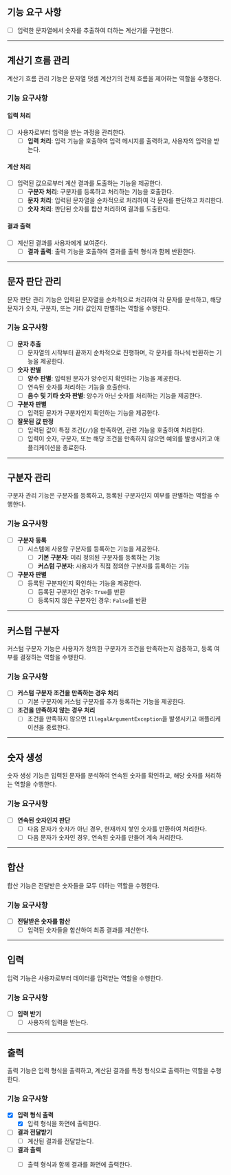 ## 기능 요구 사항
- [ ] 입력한 문자열에서 숫자를 추출하여 더하는 계산기를 구현한다.

---

## 계산기 흐름 관리

계산기 흐름 관리 기능은 문자열 덧셈 계산기의 전체 흐름을 제어하는 역할을 수행한다.

### 기능 요구사항

#### 입력 처리
- [ ] 사용자로부터 입력을 받는 과정을 관리한다.
  - [ ] **입력 처리**: 입력 기능을 호출하여 입력 메시지를 출력하고, 사용자의 입력을 받는다.

#### 계산 처리
- [ ] 입력된 값으로부터 계산 결과를 도출하는 기능을 제공한다.
  - [ ] **구분자 처리**: 구분자를 등록하고 처리하는 기능을 호출한다.
  - [ ] **문자 처리**: 입력된 문자열을 순차적으로 처리하여 각 문자를 판단하고 처리한다.
  - [ ] **숫자 처리**: 판단된 숫자를 합산 처리하여 결과를 도출한다.

#### 결과 출력
- [ ] 계산된 결과를 사용자에게 보여준다.
  - [ ] **결과 출력**: 출력 기능을 호출하여 결과를 출력 형식과 함께 반환한다.

---

## 문자 판단 관리

문자 판단 관리 기능은 입력된 문자열을 순차적으로 처리하여 각 문자를 분석하고, 해당 문자가 숫자, 구분자, 또는 기타 값인지 판별하는 역할을 수행한다.

### 기능 요구사항

- [ ] **문자 추출**
  - [ ] 문자열의 시작부터 끝까지 순차적으로 진행하며, 각 문자를 하나씩 반환하는 기능을 제공한다.

- [ ] **숫자 판별**
  - [ ] **양수 판별**: 입력된 문자가 양수인지 확인하는 기능을 제공한다.
  - [ ] 연속된 숫자를 처리하는 기능을 호출한다.
  - [ ] **음수 및 기타 숫자 판별**: 양수가 아닌 숫자를 처리하는 기능을 제공한다.

- [ ] **구분자 판별**
  - [ ] 입력된 문자가 구분자인지 확인하는 기능을 제공한다.

- [ ] **잘못된 값 판정**
  - [ ] 입력된 값이 특정 조건(`//`)을 만족하면, 관련 기능을 호출하여 처리한다.
  - [ ] 입력이 숫자, 구분자, 또는 해당 조건을 만족하지 않으면 예외를 발생시키고 애플리케이션을 종료한다.

---

## 구분자 관리

구분자 관리 기능은 구분자를 등록하고, 등록된 구분자인지 여부를 판별하는 역할을 수행한다.

### 기능 요구사항

- [ ] **구분자 등록**
  - [ ] 시스템에 사용할 구분자를 등록하는 기능을 제공한다.
    - [ ] **기본 구분자**: 미리 정의된 구분자를 등록하는 기능
    - [ ] **커스텀 구분자**: 사용자가 직접 정의한 구분자를 등록하는 기능

- [ ] **구분자 판별**
  - [ ] 등록된 구분자인지 확인하는 기능을 제공한다.
    - [ ] 등록된 구분자인 경우: `True`를 반환
    - [ ] 등록되지 않은 구분자인 경우: `False`를 반환

---

## 커스텀 구분자

커스텀 구분자 기능은 사용자가 정의한 구분자가 조건을 만족하는지 검증하고, 등록 여부를 결정하는 역할을 수행한다.

### 기능 요구사항

- [ ] **커스텀 구분자 조건을 만족하는 경우 처리**
  - [ ] 기본 구분자에 커스텀 구분자를 추가 등록하는 기능을 제공한다.

- [ ] **조건을 만족하지 않는 경우 처리**
  - [ ] 조건을 만족하지 않으면 `IllegalArgumentException`을 발생시키고 애플리케이션을 종료한다.

---

## 숫자 생성

숫자 생성 기능은 입력된 문자를 분석하여 연속된 숫자를 확인하고, 해당 숫자를 처리하는 역할을 수행한다.

### 기능 요구사항

- [ ] **연속된 숫자인지 판단**
  - [ ] 다음 문자가 숫자가 아닌 경우, 현재까지 쌓인 숫자를 반환하여 처리한다.
  - [ ] 다음 문자가 숫자인 경우, 연속된 숫자를 만들어 계속 처리한다.

---

## 합산

합산 기능은 전달받은 숫자들을 모두 더하는 역할을 수행한다.

### 기능 요구사항

- [ ] **전달받은 숫자를 합산**
  - [ ] 입력된 숫자들을 합산하여 최종 결과를 계산한다.

---

## 입력

입력 기능은 사용자로부터 데이터를 입력받는 역할을 수행한다.

### 기능 요구사항

- [ ] **입력 받기**
  - [ ] 사용자의 입력을 받는다.

---

## 출력

출력 기능은 입력 형식을 출력하고, 계산된 결과를 특정 형식으로 출력하는 역할을 수행한다.

### 기능 요구사항

- [x] **입력 형식 출력**
  - [x] 입력 형식을 화면에 출력한다.

- [ ] **결과 전달받기**
  - [ ] 계산된 결과를 전달받는다.

- [ ] **결과 출력**
  - [ ] 출력 형식과 함께 결과를 화면에 출력한다.

